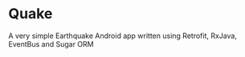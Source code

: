 # Quake
A very simple Earthquake Android app written using Retrofit, RxJava, EventBus and Sugar ORM
